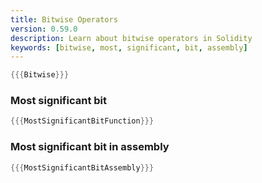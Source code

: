 ```yaml
---
title: Bitwise Operators
version: 0.59.0
description: Learn about bitwise operators in Solidity
keywords: [bitwise, most, significant, bit, assembly]
---
```


```rust
{{{Bitwise}}}
```

### Most significant bit

```rust
{{{MostSignificantBitFunction}}}
```

### Most significant bit in assembly

```rust
{{{MostSignificantBitAssembly}}}
```
